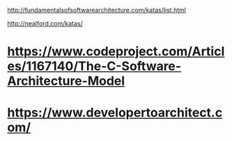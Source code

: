 http://fundamentalsofsoftwarearchitecture.com/katas/list.html


http://nealford.com/katas/


# https://www.codeproject.com/Articles/1167140/The-C-Software-Architecture-Model
# https://www.developertoarchitect.com/

